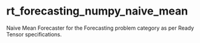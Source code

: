 # rt_forecasting_numpy_naive_mean
Naive Mean Forecaster for the Forecasting problem category as per Ready Tensor specifications.
